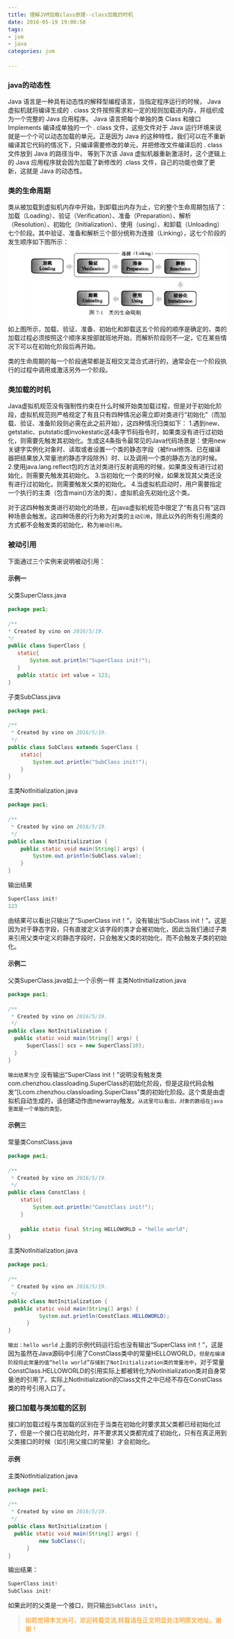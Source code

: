 ```yaml
---
title: 理解JVM加载class原理--class加载的时机
date: 2016-05-19 19:00:58
tags:
- jvm
- java
categories: jvm

---
```

### java的动态性
Java 语言是一种具有动态性的解释型编程语言，当指定程序运行的时候， Java 虚拟机就将编译生成的 . class 文件按照需求和一定的规则加载进内存，并组织成为一个完整的 Java 应用程序。 Java 语言把每个单独的类 Class 和接口 Implements 编译成单独的一个 . class 文件，这些文件对于 Java 运行环境来说就是一个个可以动态加载的单元。正是因为 Java 的这种特性，我们可以在不重新编译其它代码的情况下，只编译需要修改的单元，并把修改文件编译后的 . class 文件放到 Java 的路径当中， 等到下次该 Java 虚拟机器重新激活时，这个逻辑上的 Java 应用程序就会因为加载了新修改的 .class 文件，自己的功能也做了更新，这就是 Java 的动态性。

### 类的生命周期
 类从被加载到虚拟机内存中开始，到卸载出内存为止，它的整个生命周期包括了：加载（Loading）、验证（Verification）、准备（Preparation）、解析（Resolution）、初始化（Initialization）、使用（using）、和卸载（Unloading）七个阶段。其中验证、准备和解析三个部分统称为连接（Linking），这七个阶段的发生顺序如下图所示：
 ![](/images/jvm/when-jvm-load-class-0.PNG)
 如上图所示，加载、验证、准备、初始化和卸载这五个阶段的顺序是确定的，类的加载过程必须按照这个顺序来按部就班地开始，而解析阶段则不一定，它在某些情况下可以在初始化阶段后再开始。

类的生命周期的每一个阶段通常都是互相交叉混合式进行的，通常会在一个阶段执行的过程中调用或激活另外一个阶段。
### 类加载的时机
Java虚拟机规范没有强制性约束在什么时候开始类加载过程，但是对于初始化阶段，虚拟机规范则严格规定了有且只有四种情况必需立即对类进行“初始化”（而加载、验证、准备阶段则必需在此之前开始），这四种情况归类如下：
1.遇到new、getstatic、putstatic或invokestatic这4条字节码指令时，如果类没有进行过初始化，则需要先触发其初始化。生成这4条指令最常见的Java代码场景是：使用new关键字实例化对象时、读取或者设置一个类的静态字段（被final修饰、已在编译器把结果放入常量池的静态字段除外）时、以及调用一个类的静态方法的时候。
2.使用java.lang.reflect包的方法对类进行反射调用的时候，如果类没有进行过初始化，则需要先触发其初始化。
3.当初始化一个类的时候，如果发现其父类还没有进行过初始化，则需要触发父类的初始化。
4.当虚拟机启动时，用户需要指定一个执行的主类（包含main()方法的类），虚拟机会先初始化这个类。

对于这四种触发类进行初始化的场景，在java虚拟机规范中限定了“有且只有”这四种场景会触发。这四种场景的行为称为对类的`主动引用`，除此以外的所有引用类的方式都不会触发类的初始化，称为`被动引用`。

### 被动引用

下面通过三个实例来说明被动引用：
#### 示例一
 父类SuperClass.java
 ```java
 package pac1;

/**
 * Created by vino on 2016/5/19.
 */
public class SuperClass {
    static{
        System.out.println("SuperClass init!");
    }
    public static int value = 123;
}
```
子类SubClass.java
```java
package pac1;

/**
 * Created by vino on 2016/5/19.
 */
public class SubClass extends SuperClass {
    static{
        System.out.println("SubClass init!");
    }
}
```
主类NotInitialization.java
```java
package pac1;

/**
 * Created by vino on 2016/5/19.
 */
public class NotInitialization {
    public static void main(String[] args) {
        System.out.println(SubClass.value);
    }
}
```
输出结果
```java
SuperClass init!
123
```
由结果可以看出只输出了“SuperClass init！”，没有输出“SubClass init！”。这是因为对于静态字段，只有直接定义该字段的类才会被初始化，因此当我们通过子类来引用父类中定义的静态字段时，只会触发父类的初始化，而不会触发子类的初始化。

#### 示例二
父类SuperClass.java如上一个示例一样
主类NotInitialization.java
```java
package pac1;

/**
 * Created by vino on 2016/5/19.
 */
public class NotInitialization {
  public static void main(String[] args) {  
      SuperClass[] scs = new SuperClass[10];  
  }  
}
```
`输出结果为空`
没有输出“SuperClass init！”说明没有触发类com.chenzhou.classloading.SuperClass的初始化阶段，但是这段代码会触发“[Lcom.chenzhou.classloading.SuperClass”类的初始化阶段。这个类是由虚拟机自动生成的，该创建动作由newarray触发。`从这里可以看出，对象的数组在java里面是一个单独的类型。`

#### 示例三
常量类ConstClass.java
```java
package pac1;

/**
 * Created by vino on 2016/5/19.
 */
public class ConstClass {
    static{
        System.out.println("ConstClass init!");
    }

    public static final String HELLOWORLD = "hello world";
}
```
主类NotInitialization.java
```java
package pac1;

/**
 * Created by vino on 2016/5/19.
 */
public class NotInitialization {
  public static void main(String[] args) {  
          System.out.println(ConstClass.HELLOWORLD);  
      }   
}
```
`输出：hello world`
上面的示例代码运行后也没有输出“SuperClass init！”，这是因为虽然在Java源码中引用了ConstClass类中的常量HELLOWORLD，`但是在编译阶段将此常量的值“hello world”存储到了NotInitialization类的常量池中`，对于常量ConstClass.HELLOWORLD的引用实际上都被转化为NotInitialization类对自身常量池的引用了。实际上NotInitialization的Class文件之中已经不存在ConstClass类的符号引用入口了。

### 接口加载与类加载的区别
接口的加载过程与类加载的区别在于当类在初始化时要求其父类都已经初始化过了，但是一个接口在初始化时，并不要求其父类都完成了初始化，只有在真正用到父类接口的时候（如引用父接口的常量）才会初始化。

#### 示例
主类NotInitialization.java
```java
package pac1;

/**
 * Created by vino on 2016/5/19.
 */
public class NotInitialization {
  public static void main(String[] args) {  
          new SubClass();
      }   
}
```
输出结果：
```java
SuperClass init!
SubClass init!
```

如果此时的父类是一个接口，则只输出`SubClass init!`。

><font color= Darkorange>如若觉得本文尚可，欢迎转载交流,转载请在正文明显处注明原文地址，谢谢！</font>


